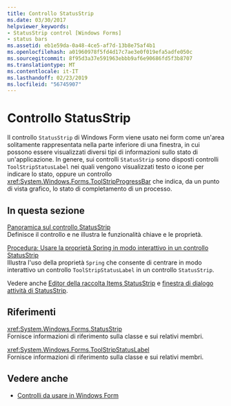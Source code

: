```yaml
---
title: Controllo StatusStrip
ms.date: 03/30/2017
helpviewer_keywords:
- StatusStrip control [Windows Forms]
- status bars
ms.assetid: eb1e59da-0a48-4ce5-af7d-13b8e75af4b1
ms.openlocfilehash: a01960978f5fd4d17c7ae3e0f019efa5adfe050c
ms.sourcegitcommit: 8f95d3a37e591963ebbb9af6e90686fd5f3b8707
ms.translationtype: MT
ms.contentlocale: it-IT
ms.lasthandoff: 02/23/2019
ms.locfileid: "56745907"
---
```

# <a name="statusstrip-control"></a>Controllo StatusStrip
Il controllo `StatusStrip` di Windows Form viene usato nei form come un'area solitamente rappresentata nella parte inferiore di una finestra, in cui possono essere visualizzati diversi tipi di informazioni sullo stato di un'applicazione. In genere, sui controlli `StatusStrip` sono disposti controlli `ToolStripStatusLabel` nei quali vengono visualizzati testo o icone per indicare lo stato, oppure un controllo <xref:System.Windows.Forms.ToolStripProgressBar> che indica, da un punto di vista grafico, lo stato di completamento di un processo.  
  
## <a name="in-this-section"></a>In questa sezione  
 [Panoramica sul controllo StatusStrip](../../../../docs/framework/winforms/controls/statusstrip-control-overview.md)  
 Definisce il controllo e ne illustra le funzionalità chiave e le proprietà.  
  
 [Procedura: Usare la proprietà Spring in modo interattivo in un controllo StatusStrip](../../../../docs/framework/winforms/controls/how-to-use-the-spring-property-interactively-in-a-statusstrip.md)  
 Illustra l'uso della proprietà `Spring` che consente di centrare in modo interattivo un controllo `ToolStripStatusLabel` in un controllo `StatusStrip`.  
  
 Vedere anche [Editor della raccolta Items StatusStrip](https://docs.microsoft.com/previous-versions/visualstudio/visual-studio-2010/ms233631(v=vs.100)) e [finestra di dialogo attività di StatusStrip](https://docs.microsoft.com/previous-versions/visualstudio/visual-studio-2010/ms233642(v=vs.100)).  
  
## <a name="reference"></a>Riferimenti  
 <xref:System.Windows.Forms.StatusStrip>  
 Fornisce informazioni di riferimento sulla classe e sui relativi membri.  
  
 <xref:System.Windows.Forms.ToolStripStatusLabel>  
 Fornisce informazioni di riferimento sulla classe e sui relativi membri.  
  
## <a name="see-also"></a>Vedere anche
- [Controlli da usare in Windows Form](../../../../docs/framework/winforms/controls/controls-to-use-on-windows-forms.md)
